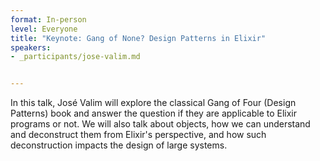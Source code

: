 ```yaml
---
format: In-person
level: Everyone
title: "Keynote: Gang of None? Design Patterns in Elixir"
speakers:
- _participants/jose-valim.md


---
```

In this talk, José Valim will explore the classical Gang of Four (Design Patterns) book and answer the question if they are applicable to Elixir programs or not. We will also talk about objects, how we can understand and deconstruct them from Elixir's perspective, and how such deconstruction impacts the design of large systems.